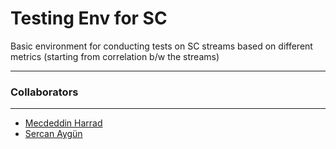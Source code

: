 # Testing Env for SC
Basic environment for conducting tests on 
SC streams based on different metrics 
(starting from correlation b/w the streams)



---
### Collaborators
---

- [Mecdeddin Harrad](https://github.com/indexxy)
- [Sercan Aygün](https://github.com/serco425)